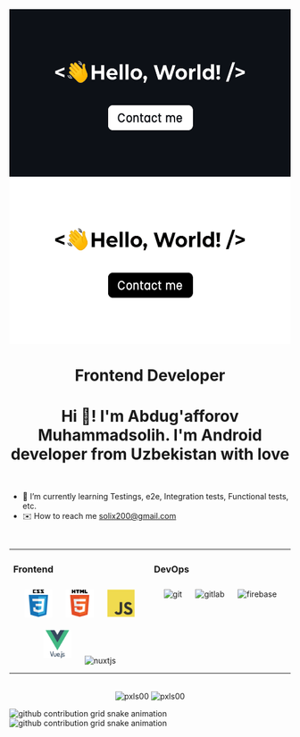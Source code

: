 <div align="center">
<img src="https://raw.githubusercontent.com/pxls00/pxls00/main/headergitdark.gif#gh-dark-mode-only" align="center" height="300" />
<img src="https://raw.githubusercontent.com/pxls00/pxls00/main/headergitlight.gif#gh-light-mode-only" align="center" height="300" />
</div>  
  

# <div align="center">Frontend Developer</div>

# <div align="center">Hi 👋! I'm Abdug'afforov Muhammadsolih. I'm Android developer from Uzbekistan with love</div>

<br />

- 🌱 I’m currently learning Testings, e2e, Integration tests, Functional tests, etc.
- ✉️ How to reach me [solix200@gmail.com](solix200@gmail.com)

<br/>

<table>
<tr>
<td valign="top" width="33%">

### Frontend

<div align="center">

<img style="margin: 10px;" src="https://raw.githubusercontent.com/devicons/devicon/master/icons/css3/css3-original-wordmark.svg" alt="css3" width="50" height="50"/>
<img style="margin: 10px;" src="https://raw.githubusercontent.com/devicons/devicon/master/icons/html5/html5-original-wordmark.svg" alt="html5" width="50" height="50"/>
<img style="margin: 10px;" src="https://raw.githubusercontent.com/devicons/devicon/master/icons/javascript/javascript-original.svg" alt="javascript" width="50" height="50"/>
 
<img style="margin: 10px;" src="https://raw.githubusercontent.com/devicons/devicon/master/icons/vuejs/vuejs-original-wordmark.svg" alt="vuejs" width="50" height="50"/>

<img style="margin: 10px;" src="https://www.vectorlogo.zone/logos/nuxtjs/nuxtjs-icon.svg" alt="nuxtjs" width="50" height="50"/>

</div>

</td>
<td valign="top" width="33%">

### DevOps

<div align="center">  
<img style="margin: 10px;" src="https://www.vectorlogo.zone/logos/git-scm/git-scm-icon.svg" alt="git" width="50" height="50"/>

<img style="margin: 10px;" src="https://profilinator.rishav.dev/skills-assets/gitlab.svg" alt="gitlab" width="50" height="50"/>

<img style="margin: 10px;" src="https://www.vectorlogo.zone/logos/firebase/firebase-icon.svg" alt="firebase" width="50" height="50"/>

</td>
</tr>
</table>

<br/>

<div align="center">
<img align="center" height="160" src="https://github-readme-stats.vercel.app/api?username=pxls00&show_icons=true&locale=en&theme=vue-dark&disable_animations=false&hide_border=true" alt="pxls00" />

<img align="center" height="160" src="https://github-readme-streak-stats.herokuapp.com/?user=pxls00&theme=vue-dark&disable_animations=false&hide_border=true" alt="pxls00" />
</div>

![github contribution grid snake animation](https://raw.githubusercontent.com/pxls00/pxls00/output/github-contribution-grid-snake-dark.svg#gh-dark-mode-only)![github contribution grid snake animation](https://raw.githubusercontent.com/pxls00/pxls00/output/github-contribution-grid-snake.svg#gh-light-mode-only)
